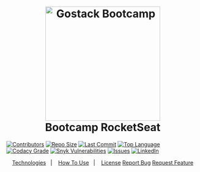 <h1 align="center">
    <img width="300" height="300" alt="Gostack Bootcamp" src="https://github.com/alessandroveras/gostack-desafio-conceitos-nodejs/blob/master/images/GO1.png" />
    <br>
    Bootcamp RocketSeat
</h1>


[![Contributors][contributors-shield]][contributors-url]
[![Repo Size][repository-size]][repo-url]
[![Last Commit][lastcommit-shield]][repo-url]
[![Top Language][toplanguage-shield]][repo-url]
[![Codacy Grade][codacy-shield]][codacy-url]
[![Snyk Vulnerabilities][vulnerabilities-shield]][vulnerabilities-url]
[![Issues][issues-shield]][issues-url]
[![LinkedIn][linkedin-shield]][linkedin-url]

<p align="center">
  <a href="#rocket-technologies">Technologies</a>&nbsp;&nbsp;&nbsp;|&nbsp;&nbsp;&nbsp;
  <a href="#information_source-how-to-use">How To Use</a>&nbsp;&nbsp;&nbsp;|&nbsp;&nbsp;&nbsp;
  <a href="#memo-license">License</a>
  <a href="https://github.com/alessandroveras/gostack-desafio-conceitos-nodejs/issues">Report Bug</a>
  <a href="https://github.com/alessandroveras/gostack-desafio-conceitos-nodejs/issues">Request Feature</a>
</p>

<!-- MARKDOWN LINKS & IMAGES -->
<!-- https://www.markdownguide.org/basic-syntax/#reference-style-links -->

<!-- SHIELDS -->
[contributors-shield]: https://img.shields.io/github/contributors/alessandroveras/gostack-desafio-conceitos-nodejs.svg?style=plastic
[repository-size]: https://img.shields.io/github/repo-size/alessandroveras/gostack-desafio-conceitos-nodejs.svg?style=plastic
[toplanguage-shield]: https://img.shields.io/github/languages/top/alessandroveras/gostack-desafio-conceitos-nodejs.svg?style=plastic
[codacy-shield]: https://img.shields.io/codacy/grade/8c1a3b68251a46d7bb91c8063bfdca18?style=plastic
[vulnerabilities-shield]: https://img.shields.io/snyk/vulnerabilities/github/alessandroveras/gostack-desafio-conceitos-nodejs?style=plastic
[issues-shield]: https://img.shields.io/github/issues/alessandroveras/gostack-desafio-conceitos-nodejs.svg?style=plastic
[lastcommit-shield]: https://img.shields.io/github/last-commit/alessandroveras/gostack-desafio-conceitos-nodejs?style=plastic
[linkedin-shield]: https://img.shields.io/badge/-LinkedIn-black.svg?style=plastic&logo=linkedin&colorB=555

<!-- URL -->
[contributors-url]: https://github.com/alessandroveras/gostack-desafio-conceitos-nodejs/graphs/contributors
[codacy-url]: https://app.codacy.com/manual/alessandroveras/gostack-desafio-conceitos-nodejs?utm_source=github.com&utm_medium=referral&utm_content=alessandroveras/gostack-desafio-conceitos-nodejs&utm_campaign=Badge_Grade_Dashboard
[vulnerabilities-url]: https://snyk.io/test/github/alessandroveras/gostack-desafio-conceitos-nodejs?targetFile=package.json
[issues-url]: https://github.com/alessandroveras/gostack-desafio-conceitos-nodejs/issues
[linkedin-url]: https://www.linkedin.com/in/alessandro-veras-09903022/
[repo-url]: https://github.com/alessandroveras/gostack-desafio-conceitos-nodejs